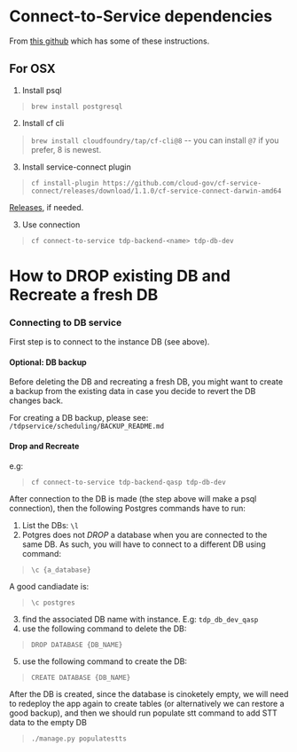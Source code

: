 # Connect-to-Service dependencies

From [this github](https://github.com/cloud-gov/cf-service-connect) which has some of these instructions.



## For OSX
1. Install psql

> `brew install postgresql`

2. Install cf cli

> `brew install cloudfoundry/tap/cf-cli@8` -- you can install `@7` if you prefer, 8 is newest.

3. Install service-connect plugin

> `cf install-plugin https://github.com/cloud-gov/cf-service-connect/releases/download/1.1.0/cf-service-connect-darwin-amd64`

[Releases](https://github.com/cloud-gov/cf-service-connect/releases), if needed.

3. Use connection

> `cf connect-to-service tdp-backend-<name> tdp-db-dev`


# How to DROP existing DB and Recreate a fresh DB

### Connecting to DB service
First step is to connect to the instance DB (see above).

#### Optional: DB backup
Before deleting the DB and recreating a fresh DB, you might want to create a backup from the existing data in case you decide to revert the DB changes back.

For creating a DB backup, please see: `/tdpservice/scheduling/BACKUP_README.md`

#### Drop and Recreate

e.g: 
>`cf connect-to-service tdp-backend-qasp tdp-db-dev`

After connection to the DB is made (the step above will make a psql connection), then the following Postgres commands have to run:

1. List the DBs: `\l`
2. Potgres does not _DROP_ a database when you are connected to the same DB. As such, you will have to connect to a different DB using command:  
>`\c {a_database}`
   
   A good candiadate is:
>`\c postgres`
3. find the associated DB name with instance. E.g: `tdp_db_dev_qasp`
4. use the following command to delete the DB:
>`DROP DATABASE {DB_NAME}`
5. use the following command to create the DB:
>`CREATE DATABASE {DB_NAME}`

After the DB is created, since the database is cinoketely empty, we will need to redeploy the app again to create tables (or alternatively we can restore a good backup), and then we should run populate stt command to add STT data to the empty DB

>`./manage.py populatestts`
